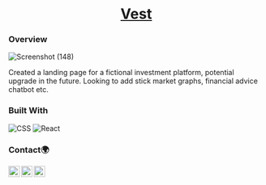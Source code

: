 

<h1 align="center"><a href='https://shady-vest.netlify.app/'>Vest</a></h1>


### Overview
![Screenshot (148)](https://user-images.githubusercontent.com/62676042/134439696-9aa56b93-6580-49d4-bbc2-f3a6b3da32c0.png)


Created a landing page for a fictional investment platform, potential upgrade in the future. Looking to add stick market graphs, financial advice chatbot etc.

### Built With

<!-- This section should list any major frameworks that you built your project using. Here are a few examples.-->


  ![CSS](https://img.shields.io/badge/-CSS-333333?style=flat&logo=CSS3&logoColor=1572B6)
  ![React](https://img.shields.io/badge/-React-333333?style=flat&logo=react)


### Contact🌍
[<img align="left" alt="iyanu-show | Twitter" width="22px" src="https://cdn.jsdelivr.net/npm/simple-icons@v5/icons/twitter.svg" />][twitter]
[<img align="left" alt="iyanu-show | LinkedIn" width="22px"  src="https://cdn.jsdelivr.net/npm/simple-icons@v5/icons/linkedin.svg" />][linkedin]
[<img align="left" alt="iyanu-show" width="22px" src="https://cdn.jsdelivr.net/npm/simple-icons@v5/icons/react.svg" />][website]


<br/>

[website]: https://iyanushowportfolio.netlify.app/
[twitter]: https://twitter.com/the_iyanu
[linkedin]: https://www.linkedin.com/in/iyanuoluwa-sowande-0522/
